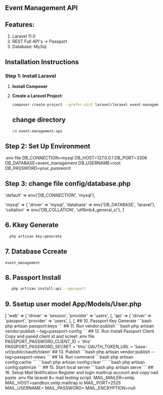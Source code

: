 ## Event Management API

## Features:

1.  Laravel 11.0
2.  REST Full API's -> Passport
3.  Database: MySql

## Installation Instructions

### Step 1: Install Laravel

1. **Install Composer**

2. **Create a Laravel Project**:

    ```bash
    composer create-project --prefer-dist laravel/laravel event-management-api
    ```

    ## change directory

    ```bash
    cd event-management-api
    ```

## Step 2: Set Up Environment

.env file
DB_CONNECTION=mysql
DB_HOST=127.0.0.1
DB_PORT=3306
DB_DATABASE=event_management
DB_USERNAME=root
DB_PASSWORD=your_password

## Step 3: change file config/database.php

'default' => env('DB_CONNECTION', 'mysql'),

'mysql' => [
'driver' => 'mysql',
'database' => env('DB_DATABASE', 'laravel'),
'collation' => env('DB_COLLATION', 'utf8mb4_general_ci'), ]

## 6. Kkey Generate

```bash
  php artisan key:generate

```

## 7. Database Ccreate

    event_management

## 8. Passport Install

```bash
   php artisan install:api --passport
```

## 9. Ssetup user model App/Models/User.php

<?php
 
namespace App\Models;
 
use Illuminate\Database\Eloquent\Factories\HasFactory;
use Illuminate\Foundation\Auth\User as Authenticatable;
use Illuminate\Notifications\Notifiable;
use Laravel\Passport\HasApiTokens;
 
class User extends Authenticatable
{
    use HasApiTokens, HasFactory, Notifiable;
}

## Setup config/auth.php
'guards' => [
    'web' => [
        'driver' => 'session',
        'provider' => 'users',
    ],
 
    'api' => [
        'driver' => 'passport',
        'provider' => 'users',
    ],
],

 

## 10. Passport Key Generate

```bash
   php artisan passport:keys

```

## 11. Run vendor:publish

```bash
   php artisan vendor:publish --tag=passport-config

```

## 12. Run Install Passport Client

 Copy and pased client id and screet .env file
 
PASSPORT_PASSWORD_CLIENT_ID =  'this'
PASSPORT_PASSWORD_SECRET =  'this'   
OAUTH_TOKEN_URL = 'base-url/public/oauth/token'
 

## 13. Publish

```bash
   php artisan vendor:publish --tag=passport-views

```

## 14. Run command

```bash
   php artisan config:cache
```

```bash
   php artisan config:clear
```

```bash
   php artisan config:optimize
```

## 15. Start local server

```bash
   php artisan serve

```




## 16. Setup Mail Notification
Register and login mailtrup account and copy nad paste .env file laravel 8+ mail testing script.


MAIL_MAILER=smtp
MAIL_HOST=sandbox.smtp.mailtrap.io
MAIL_PORT=2525
MAIL_USERNAME=
MAIL_PASSWORD=
MAIL_ENCRYPTION=null
